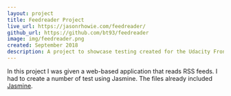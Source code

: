 ```yaml
---
layout: project
title: Feedreader Project
live_url: https://jasonrhowie.com/feedreader/
github_url: https://github.com/bt93/feedreader
image: img/feedreader.png
created: September 2018
description: A project to showcase testing created for the Udacity Front-End Web Development Nanodegree.
---
```

In this project I was given a web-based application that reads RSS feeds. I had to create a number of test using Jasmine. The files already included [Jasmine](https://jasmine.github.io/).
